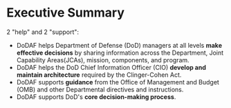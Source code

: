# Executive Summary

2 "help" and 2 "support":

* DoDAF helps Department of Defense \(DoD\) managers at all levels **make effective decisions** by sharing information across the Department, Joint Capability Areas\(JCAs\), mission, components, and program. 
* DoDAF helps the DoD Chief Information Officer \(CIO\) **develop and maintain architecture** required by the Clinger-Cohen Act.
* DoDAF supports **guidance** from the Office of Management and Budget \(OMB\) and other Departmental directives and instructions.
* DoDAF supports DoD's **core decision-making process**. 



